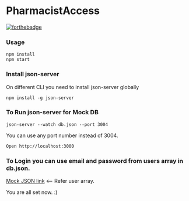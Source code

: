 # PharmacistAccess


[![forthebadge](http://forthebadge.com/images/badges/built-with-love.svg)](http://forthebadge.com)



### Usage

```
npm install
npm start
```

### Install json-server
On different CLI you need to install json-server globally
```
npm install -g json-server
```

### To Run json-server for Mock DB
```
json-server --watch db.json --port 3004
```
You can use any port number instead of 3004.

```
Open http://localhost:3000
```

### To Login you can use email and password from users array in db.json.  

[Mock JSON link](db.json#L116) <-- Refer user array.

You are all set now. :)
